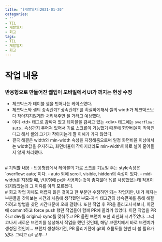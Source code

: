 ```yaml
---
title: "[개발일지]2021-01-20"
categories:
- ''
- TIL
- 개발일지
- 회고
tags:
- TIL
- 개발일지
- 회고
---
```


# 작업 내용
### 반응형으로 만들어진 웹앱이 모바일에서 UI가 깨지는 현상 수정
- 체크박스가 테이블 셀을 벗어나는 케이스였다.   
- 체크박스와 셀의 종속관계? 상속관계? 를 확실하게해서 셀의 width가 체크박스보다 작아지지않게만 처리해주면 될 거라고 예상했다.   
- 이미 \<td> 태그로 감싸져 있고 테이블을 감싸고 있는 \<div> 태그에는 `overflow: auto;` 속성까지 주어져 있어서 가로 스크롤이 가능했기 때문에 화면비율이 작아진다고 해서 셀의 크기가 작아지는게 잘 이해가 가지 않았다.   
- 결국 해결은 width와 min-width 속성을 지정해줌으로써 일정 화면비율 이상에서는 width값을 유지하고, 화면비율이 작아지더라도 min-width이하로 셀이 줄어들지 않게 처리했다.   
<br>
# 기억할 내용
- 반응형웹에서 테이블의 가로 스크롤 기능일 주는 style속성은  `overflow: auto;`이다.   
-  auto 외에 scroll, visible, hidden의 속성이 있다.   
-  mid-width를 지정할 때, 반응형에 px을 사용하는것이 좋지않아 %를 사용했었는데 적용이 되지않았는데 그 이유를 아직 모르겠다.   
<br>
# 회고
작업 자체도 어렵지 않은 것이고 한 부분만 수정하면 되는 작업지만, UI가 깨지는 부분들을 찾아보는 시간과 처음에 생각했던 부모-자식 태그간의 상속관계를 통해 해결하려고 방법을 찾던 시간때문에 오래 걸렸다. 
또한 작업 후 PR을 올리고나서보니, 이전에 commit하고 force push 했던 작업들이 함께 PR에 올라가 있었다. 이전 작업을 PR하고 dev를 origin과 sync를 맞춰주고 PR 올린 브랜치 또한 최신화 시켜주었다. 그리고나서 새로운 브랜치를 생성해서 작업을 했던 것인데, 해당 브랜치에서 바로 브랜치가 생성된 것인지... 브랜치 생성하기전, PR 올리기전에 git의 흐름도를 한번 더 볼 필요가 있다. 그리고 git 공부...!
